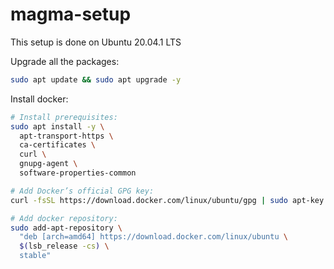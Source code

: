 # magma-setup

This setup is done on Ubuntu 20.04.1 LTS

Upgrade all the packages:
```bash
sudo apt update && sudo apt upgrade -y
```

Install docker:
```bash
# Install prerequisites:
sudo apt install -y \
  apt-transport-https \
  ca-certificates \
  curl \
  gnupg-agent \
  software-properties-common

# Add Docker’s official GPG key:
curl -fsSL https://download.docker.com/linux/ubuntu/gpg | sudo apt-key add -

# Add docker repository:
sudo add-apt-repository \
  "deb [arch=amd64] https://download.docker.com/linux/ubuntu \
  $(lsb_release -cs) \
  stable"
```

